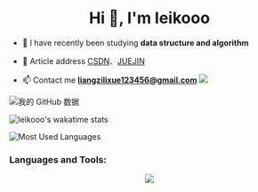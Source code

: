 
<h1 align="center">Hi 👋, I'm leikooo</h1>

- 🌱 I have recently been studying **data structure and algorithm**
  
- 📝 Article address [CSDN](https://blog.csdn.net/baihuaeryue)、[JUEJIN](https://juejin.cn/user/2441356474071421)

- 📫 Contact me **liangzilixue123456@gmail.com**
 ![](https://wakatime.com/badge/user/a228c760-7940-48c2-a004-cb86b5a38fbf.svg)

 ![我的 GitHub 数据](https://github-readme-stats.vercel.app/api?username=lieeew&show_icons=true&theme=radical)

 ![leikooo's wakatime stats](https://github-readme-stats.vercel.app/api/wakatime?username=leikooo&theme=radical)  
 
 ![Most Used Languages](https://github-readme-stats.vercel.app/api/top-langs/?username=lieeew&&theme=radical&layout=compact)


<h3 align="left">Languages and Tools:</h3>
<p align="center">
  <a href="https://skillicons.dev">
    <img src="https://skillicons.dev/icons?i=java,idea,github,md,mysql,html,vue,js,vscode,powershell,postman,linux,docker,nginx" />
  </a>
</p>

